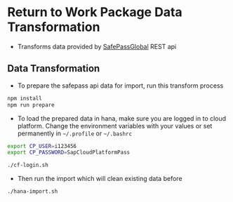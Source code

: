 # Return to Work Package Data Transformation

* Transforms data provided by [SafePassGlobal](https://safepassglobal.com/) REST api

## Data Transformation

* To prepare the safepass api data for import, run this transform process
```bash
npm install
npm run prepare
```

* To load the prepared data in hana, make sure you are logged in to cloud platform. Change the environment variables with your values or set permanently in `~/.profile` or `~/.bashrc`
```bash
export CP_USER=i123456
export CP_PASSWORD=SapCloudPlatformPass

./cf-login.sh
```

* Then run the import which will clean existing data before

```bash
./hana-import.sh
```
